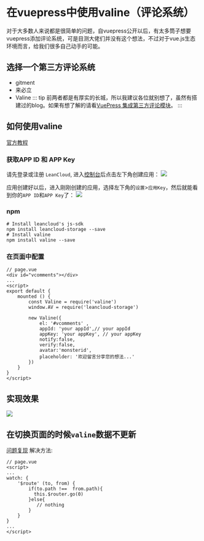 # 在vuepress中使用valine（评论系统）
对于大多数人来说都是很简单的问题，自vuepress公开以后，有太多筒子想要vuepress添加评论系统，可是目测大佬们并没有这个想法，不过对于vue.js生态环境而言，给我们很多自己动手的可能。
## 选择一个第三方评论系统
- gitment
- 来必立
- Valine 
::: tip 
前两者都是有厚实的长城，所以我建议各位就别想了，虽然有搭建过的blog。如果有想了解的请看[VuePress 集成第三方评论模块](https://hughfenghen.github.io/fe/vuepress-gitment.html)。
:::

## 如何使用valine
[官方教程](https://valine.js.org)
### 获取APP ID 和 APP Key
请先登录或注册 `LeanCloud`, 进入[控制台](https://leancloud.cn/dashboard/applist.html#/apps)后点击左下角创建应用：
![](https://ws1.sinaimg.cn/large/006qRazegy1fkwo2fpoetj30h40coaak.jpg)

应用创建好以后，进入刚刚创建的应用，选择左下角的`设置`>`应用Key`，然后就能看到你的`APP ID`和`APP Key`了：
![](https://ws1.sinaimg.cn/large/006qRazegy1fkwo6w2b6uj30xe0etjt4.jpg)

### npm
```npm
# Install leancloud's js-sdk
npm install leancloud-storage --save
# Install valine
npm install valine --save
```
### 在页面中配置
```vue
// page.vue
<div id="vcomments"></div>
...
<script>
export default {
    mounted () {
        const Valine = require('valine')
        window.AV = require('leancloud-storage')

        new Valine({
            el: '#vcomments' ,
            appId: 'your appId',// your appId
            appKey: 'your appKey', // your appKey
            notify:false, 
            verify:false, 
            avatar:'monsterid', 
            placeholder: '欢迎留言分享您的想法...' 
        })
    }
}
</script>
```
## 实现效果
![](/my-blog/valine-test.jpg)
## 在切换页面的时候`valine`数据不更新
[问题复现](https://github.com/vuejs/vuepress/issues/810)
解决方法:
```vue
// page.vue
<script>
...
watch: {
    '$route' (to, from) {
        if(to.path !==  from.path){
          this.$router.go(0)
        }else{
           // nothing
        }
    }
}
...
</script>
```
